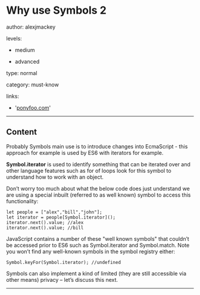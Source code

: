 # Why use Symbols 2
author: alexjmackey

levels:

  - medium

  - advanced

type: normal

category: must-know

links:

  - '[ponyfoo.com](https://ponyfoo.com/articles/es6-symbols-in-depth)'

---
## Content

Probably Symbols main use is to introduce changes into EcmaScript - this approach for example is used by ES6 with iterators for example.

**Symbol.iterator** is used to identify something that can be iterated over and other language features such as for of loops look for this symbol to understand how to work with an object.

Don’t worry too much about what the below code does just understand we are using a special inbuilt (referred to as well known) symbol to access this functionality:

```
let people = ["alex","bill","john"];
let iterator = people[Symbol.iterator]();
iterator.next().value; //alex
iterator.next().value; //bill
```

JavaScript contains a number of these "well known symbols" that couldn’t be accessed prior to ES6 such as Symbol.iterator and Symbol.match. Note you won’t find any well-known symbols in the symbol registry either:

```
Symbol.keyFor(Symbol.iterator); //undefined
```

Symbols can also implement a kind of limited (they are still accessible via other means) privacy – let’s discuss this next.

---